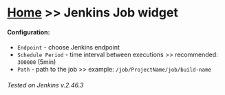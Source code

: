 # [Home](/cogboard/) >> Jenkins Job widget

#### Configuration:

- `Endpoint` - choose Jenkins endpoint
- `Schedule Period` - time interval between executions >> recommended: `300000` (5min)
- `Path` - path to the job >> example: `/job/ProjectName/job/build-name`

###### Tested on Jenkins v.2.46.3

